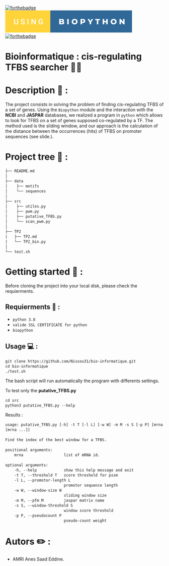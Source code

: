 [![forthebadge](https://forthebadge.com/images/badges/made-with-python.svg)](https://forthebadge.com) &nbsp;
<img src="./data/motifs/using-biopython.svg"> &nbsp;
[![forthebadge](https://forthebadge.com/images/badges/open-source.svg)](https://forthebadge.com) &nbsp;


# Bioinformatique : cis-regulating TFBS searcher 🧬🔬

# Description 📝 :

The project consists in solving the problem of finding cis-regulating TFBS of a set of genes.
Using the `Biopython` module and the interaction with the **NCBI** and **JASPAR** databases, we realized a program in `python` which allows to look for TFBS on a set of genes supposed co-regulated by a TF.
The method used is the sliding window, and our approach is the calculation of the distance between the occurrences (hits) of TFBS on promoter sequences (see slide.).

# Project tree 🌲 :

    ├── README.md          
    │
    ├── data
    │    ├── motifs         
    │    └── sequences     
    │
    ├── src
    │    ├── utiles.py
    │    ├── pwm.py
    │    ├── putative_TFBS.py
    │    └── scan_pwm.py
    │
    ├── TP2  
    |	├── TP2.md
    |	└── TP2_bin.py
    │       
    └── test.sh


# Getting started 🚀 :

Before cloning the project into your local disk, please check the requierments.

## Requierments 🧾 :

- `python 3.8`
- `valide SSL CERTIFICATE for python`
- `biopython`

## Usage 💻 :

    git clone https://github.com/Nissou31/bio-informatique.git
    cd bio-informatique
    ./test.sh    

The bash script will run automatically the program with differents settings.

To test only the **putative_TFBS.py**

	cd src
	python3 putative_TFBS.py --help

Results : 

	usage: putative_TFBS.py [-h] -t T [-l L] [-w W] -m M -s S [-p P] [mrna [mrna ...]]

	Find the index of the best window for a TFBS.

	positional arguments:
		mrna                  list of mRNA id.

	optional arguments:
		-h, --help            show this help message and exit
		-t T, --threshold T   score threshold for pssm
		-l L, --promotor-length L
                        	  promotor sequence length
        -w W, --window-size W
                        	  sliding window size
        -m M, --pfm M         jaspar matrix name
        -s S, --window-threshold S
                       		  window score threshold
        -p P, --pseudocount P
                         	  pseudo-count weight

# Autors ✏️ :

- AMRI Anes Saad Eddine.

